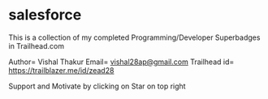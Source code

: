 # salesforce
This is a collection of my completed Programming/Developer Superbadges in Trailhead.com

Author= Vishal Thakur
Email= vishal28ap@gmail.com
Trailhead id= https://trailblazer.me/id/zead28


Support and Motivate by clicking on Star on top right
